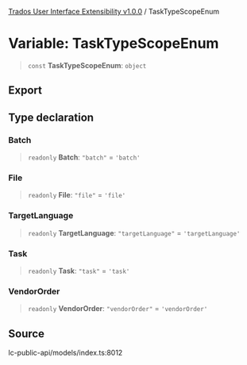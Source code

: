 [Trados User Interface Extensibility v1.0.0](../wiki/globals) / TaskTypeScopeEnum

# Variable: TaskTypeScopeEnum

> `const` **TaskTypeScopeEnum**: `object`

## Export

## Type declaration

### Batch

> `readonly` **Batch**: `"batch"` = `'batch'`

### File

> `readonly` **File**: `"file"` = `'file'`

### TargetLanguage

> `readonly` **TargetLanguage**: `"targetLanguage"` = `'targetLanguage'`

### Task

> `readonly` **Task**: `"task"` = `'task'`

### VendorOrder

> `readonly` **VendorOrder**: `"vendorOrder"` = `'vendorOrder'`

## Source

lc-public-api/models/index.ts:8012

